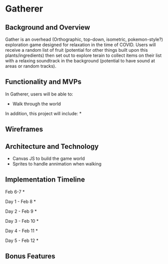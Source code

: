 # Gatherer

## Background and Overview
Gather is an overhead (Orthographic, top-down, isometric, pokemon-style?) exploration game designed for relaxation in the time of COVID. Users will receive a random list of fruit (potential for other things built upon this plants/ingredients) then set out to explore terain to collect items on their list with a relaxing soundtrack in the background (potential to have sound at areas or random tracks). 

## Functionality and MVPs
In Gatherer, users will be able to: 
* Walk through the world

In addition, this project will include:
* 

## Wireframes


## Architecture and Technology
* Canvas JS to build the game world
* Sprites to handle annimation when walking

## Implementation Timeline
Feb 6-7
* 

Day 1 - Feb 8
* 

Day 2 - Feb 9
* 

Day 3 - Feb 10
* 

Day 4 - Feb 11
* 

Day 5 - Feb 12
* 

## Bonus Features
